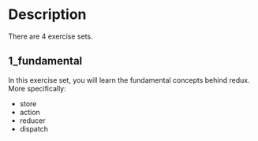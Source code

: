 # Description

There are 4 exercise sets. 

## 1_fundamental

In this exercise set, you will learn the fundamental concepts behind redux. More specifically:
- store
- action
- reducer
- dispatch

##